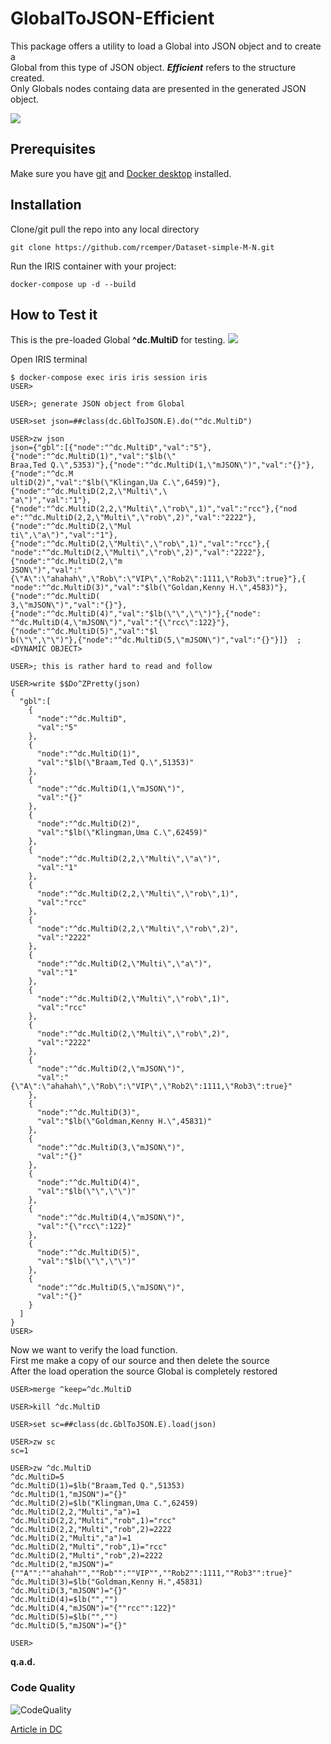 # GlobalToJSON-Efficient
This package offers a utility to load a Global into JSON object and to create a    
Global from this type of JSON object. ***Efficient*** refers to the structure created.    
Only Globals nodes containg data are presented in the generated JSON object.    

![](https://raw.githubusercontent.com/rcemper/GlobalToJSON-Efficient/master/Globals.png)    

## Prerequisites
Make sure you have [git](https://git-scm.com/book/en/v2/Getting-Started-Installing-Git) and [Docker desktop](https://www.docker.com/products/docker-desktop) installed.
## Installation 
Clone/git pull the repo into any local directory
```
git clone https://github.com/rcemper/Dataset-simple-M-N.git
```
Run the IRIS container with your project: 
```
docker-compose up -d --build
```
## How to Test it
This is the pre-loaded Global **^dc.MultiD** for testing.
![](https://raw.githubusercontent.com/rcemper/GlobalToJSON-Efficient/master/Global.JPG)

Open IRIS terminal
```
$ docker-compose exec iris iris session iris
USER>

USER>; generate JSON object from Global

USER>set json=##class(dc.GblToJSON.E).do("^dc.MultiD")

USER>zw json
json={"gbl":[{"node":"^dc.MultiD","val":"5"},{"node":"^dc.MultiD(1)","val":"$lb(\"
Braa,Ted Q.\",5353)"},{"node":"^dc.MultiD(1,\"mJSON\")","val":"{}"},{"node":"^dc.M
ultiD(2)","val":"$lb(\"Klingan,Ua C.\",6459)"},{"node":"^dc.MultiD(2,2,\"Multi\",\
"a\")","val":"1"},{"node":"^dc.MultiD(2,2,\"Multi\",\"rob\",1)","val":"rcc"},{"nod
e":"^dc.MultiD(2,2,\"Multi\",\"rob\",2)","val":"2222"},{"node":"^dc.MultiD(2,\"Mul
ti\",\"a\")","val":"1"},{"node":"^dc.MultiD(2,\"Multi\",\"rob\",1)","val":"rcc"},{
"node":"^dc.MultiD(2,\"Multi\",\"rob\",2)","val":"2222"},{"node":"^dc.MultiD(2,\"m
JSON\")","val":"{\"A\":\"ahahah\",\"Rob\":\"VIP\",\"Rob2\":1111,\"Rob3\":true}"},{
"node":"^dc.MultiD(3)","val":"$lb(\"Goldan,Kenny H.\",4583)"},{"node":"^dc.MultiD(
3,\"mJSON\")","val":"{}"},{"node":"^dc.MultiD(4)","val":"$lb(\"\",\"\")"},{"node":
"^dc.MultiD(4,\"mJSON\")","val":"{\"rcc\":122}"},{"node":"^dc.MultiD(5)","val":"$l
b(\"\",\"\")"},{"node":"^dc.MultiD(5,\"mJSON\")","val":"{}"}]}  ; <DYNAMIC OBJECT>

USER>; this is rather hard to read and follow

USER>write $$Do^ZPretty(json)
{
  "gbl":[
    {
      "node":"^dc.MultiD",
      "val":"5"
    },
    {
      "node":"^dc.MultiD(1)",
      "val":"$lb(\"Braam,Ted Q.\",51353)"
    },
    {
      "node":"^dc.MultiD(1,\"mJSON\")",
      "val":"{}"
    },
    {
      "node":"^dc.MultiD(2)",
      "val":"$lb(\"Klingman,Uma C.\",62459)"
    },
    {
      "node":"^dc.MultiD(2,2,\"Multi\",\"a\")",
      "val":"1"
    },
    {
      "node":"^dc.MultiD(2,2,\"Multi\",\"rob\",1)",
      "val":"rcc"
    },
    {
      "node":"^dc.MultiD(2,2,\"Multi\",\"rob\",2)",
      "val":"2222"
    },
    {
      "node":"^dc.MultiD(2,\"Multi\",\"a\")",
      "val":"1"
    },
    {
      "node":"^dc.MultiD(2,\"Multi\",\"rob\",1)",
      "val":"rcc"
    },
    {
      "node":"^dc.MultiD(2,\"Multi\",\"rob\",2)",
      "val":"2222"
    },
    {
      "node":"^dc.MultiD(2,\"mJSON\")",
      "val":"{\"A\":\"ahahah\",\"Rob\":\"VIP\",\"Rob2\":1111,\"Rob3\":true}"
    },
    {
      "node":"^dc.MultiD(3)",
      "val":"$lb(\"Goldman,Kenny H.\",45831)"
    },
    {
      "node":"^dc.MultiD(3,\"mJSON\")",
      "val":"{}"
    },
    {
      "node":"^dc.MultiD(4)",
      "val":"$lb(\"\",\"\")"
    },
    {
      "node":"^dc.MultiD(4,\"mJSON\")",
      "val":"{\"rcc\":122}"
    },
    {
      "node":"^dc.MultiD(5)",
      "val":"$lb(\"\",\"\")"
    },
    {
      "node":"^dc.MultiD(5,\"mJSON\")",
      "val":"{}"
    }
  ]
}
USER>
```
Now we want to verify the load function.  
First me make a copy of our source and then delete the source   
After the load operation the source Global is completely restored    
```
USER>merge ^keep=^dc.MultiD  

USER>kill ^dc.MultiD

USER>set sc=##class(dc.GblToJSON.E).load(json)

USER>zw sc
sc=1

USER>zw ^dc.MultiD
^dc.MultiD=5
^dc.MultiD(1)=$lb("Braam,Ted Q.",51353)
^dc.MultiD(1,"mJSON")="{}"
^dc.MultiD(2)=$lb("Klingman,Uma C.",62459)
^dc.MultiD(2,2,"Multi","a")=1
^dc.MultiD(2,2,"Multi","rob",1)="rcc"
^dc.MultiD(2,2,"Multi","rob",2)=2222
^dc.MultiD(2,"Multi","a")=1
^dc.MultiD(2,"Multi","rob",1)="rcc"
^dc.MultiD(2,"Multi","rob",2)=2222
^dc.MultiD(2,"mJSON")="{""A"":""ahahah"",""Rob"":""VIP"",""Rob2"":1111,""Rob3"":true}"
^dc.MultiD(3)=$lb("Goldman,Kenny H.",45831)
^dc.MultiD(3,"mJSON")="{}"
^dc.MultiD(4)=$lb("","")
^dc.MultiD(4,"mJSON")="{""rcc"":122}"
^dc.MultiD(5)=$lb("","")
^dc.MultiD(5,"mJSON")="{}"

USER>
```
**q.a.d.**   
### Code Quality 
![CodeQuality](https://raw.githubusercontent.com/rcemper/GlobalToJSON-Academic/master/CodeQuality.JPG) 

[Article in DC](https://community.intersystems.com/post/globaltojson-academic)
